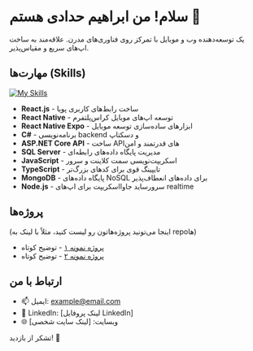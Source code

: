 # سلام! من ابراهیم حدادی هستم 👋

یک توسعه‌دهنده وب و موبایل با تمرکز روی فناوری‌های مدرن. علاقه‌مند به ساخت اپ‌های سریع و مقیاس‌پذیر.

## مهارت‌ها (Skills)
[![My Skills](https://skillicons.dev/icons?i=react,cs,dotnet,mssql,js,ts,mongodb,nodejs)](https://skillicons.dev)

- **React.js** - ساخت رابط‌های کاربری پویا
- **React Native** - توسعه اپ‌های موبایل کراس‌پلتفرم
- **React Native Expo** - ابزارهای ساده‌سازی توسعه موبایل
- **C#** - برنامه‌نویسی backend و دسکتاپ
- **ASP.NET Core API** - ساخت APIهای قدرتمند و امن
- **SQL Server** - مدیریت پایگاه داده‌های رابطه‌ای
- **JavaScript** - اسکریپت‌نویسی سمت کلاینت و سرور
- **TypeScript** - تایپینگ قوی برای کدهای بزرگ‌تر
- **MongoDB** - پایگاه داده‌های NoSQL برای داده‌های انعطاف‌پذیر
- **Node.js** - سرورساید جاوااسکریپت برای اپ‌های realtime

## پروژه‌ها
(اینجا می‌تونید پروژه‌هاتون رو لیست کنید، مثلاً با لینک به repoها)

- [پروژه نمونه ۱](https://github.com/username/repo1) - توضیح کوتاه
- [پروژه نمونه ۲](https://github.com/username/repo2) - توضیح کوتاه

## ارتباط با من
- 📫 ایمیل: example@email.com
- 🔗 LinkedIn: [لینک پروفایل LinkedIn]
- 🌐 وبسایت: [لینک سایت شخصی]

تشکر از بازدید! 🚀

